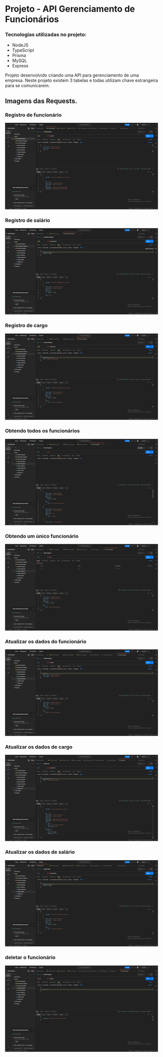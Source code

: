 # Projeto - API Gerenciamento de Funcionários 

### Tecnologias utilizadas no projeto:
* NodeJS
* TypeScript
* Prisma
* MySQL
* Express
  
Projeto desenvolvido criando uma API para gerenciamento de uma empresa. Neste projeto
existem 3 tabelas e todas utilizam chave estrangeira para se comunicarem.


## Imagens das Requests.
### Registro de funcionário
!["Imagem para registrar funcionário"](create_employee.png)
### Registro de salário
!["Imagem para registrar salário"](create_salary.png)
### Registro de cargo
!["Imagem para registrar cargo"](create_job.png)
### Obtendo todos os funcionários
!["Imagem para obter todos os funcionários"](getAll.png)
### Obtendo um único funcionário
!["Imagem para obter um único funcionário"](getID.png)
### Atualizar os dados do funcionário
!["Imagem para atualizar os dados do funcionário"](updateEmployee.png)
### Atualizar os dados de cargo
!["Imagem para atualizar os dados de cargo"](updateJOB.png)
### Atualizar os dados de salário
!["Imagem para atualizar os dados de salário"](updateSalary.png)
### deletar o funcionário 
!["Imagem para atualizar deletar o funcionário"](delete.png)
